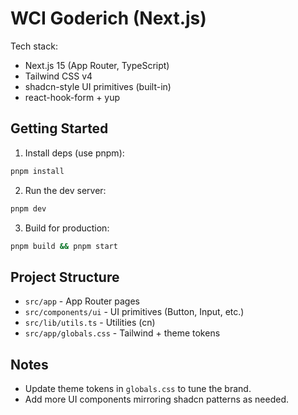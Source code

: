 # WCI Goderich (Next.js)

Tech stack:

- Next.js 15 (App Router, TypeScript)
- Tailwind CSS v4
- shadcn-style UI primitives (built-in)
- react-hook-form + yup

## Getting Started

1. Install deps (use pnpm):

```bash
pnpm install
```

2. Run the dev server:

```bash
pnpm dev
```

3. Build for production:

```bash
pnpm build && pnpm start
```

## Project Structure

- `src/app` - App Router pages
- `src/components/ui` - UI primitives (Button, Input, etc.)
- `src/lib/utils.ts` - Utilities (cn)
- `src/app/globals.css` - Tailwind + theme tokens

## Notes

- Update theme tokens in `globals.css` to tune the brand.
- Add more UI components mirroring shadcn patterns as needed.
